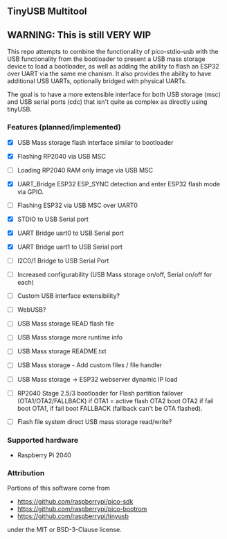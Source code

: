 ## TinyUSB Multitool

## WARNING: This is still VERY WIP

This repo attempts to combine the functionality of pico-stdio-usb with the USB functionality from the bootloader to present a USB mass storage device to load a bootloader, as well as adding the ability to flash an ESP32 over UART via the same me
chanism. It also provides the ability to have additional USB UARTs, optionally bridged with physical UARTs.

The goal is to have a more extensible interface for both USB storage (msc) and USB serial ports (cdc) that isn't quite as complex as directly using tinyUSB.


### Features (planned/implemented)

- [x] USB Mass storage flash interface similar to bootloader
- [x] Flashing RP2040 via USB MSC
- [ ] Loading RP2040 RAM only image via USB MSC
- [x] UART_Bridge ESP32 ESP_SYNC detection and enter ESP32 flash mode via GPIO.
- [ ] Flashing ESP32 via USB MSC over UART0
- [x] STDIO to USB Serial port
- [x] UART Bridge uart0 to USB Serial port
- [x] UART Bridge uart1 to USB Serial port
- [ ] I2C0/1 Bridge to USB Serial Port
- [ ] Increased configurability (USB Mass storage on/off, Serial on/off for each)
- [ ] Custom USB interface extensibility?
- [ ] WebUSB?
- [ ] USB Mass storage READ flash file
- [ ] USB Mass storage more runtime info
- [ ] USB Mass storage README.txt
- [ ] USB Mass storage - Add custom files / file handler
- [ ] USB Mass storage -> ESP32 webserver dynamic IP load
- [ ] RP2040 Stage 2.5/3 bootloader for Flash partition failover (OTA1/OTA2/FALLBACK) if OTA1 = active flash OTA2 boot OTA2 if fail boot OTA1, if fail boot FALLBACK (fallback can't be OTA flashed).
- [ ] Flash file system direct USB mass storage read/write?


### Supported hardware
 * Raspberry Pi 2040

### Attribution
 Portions of this software come from 

 * https://github.com/raspberrypi/pico-sdk
 * https://github.com/raspberrypi/pico-bootrom
 * https://github.com/raspberrypi/tinyusb

under the MIT or BSD-3-Clause license.

